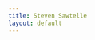 ```yaml
---
title: Steven Sawtelle
layout: default
---
```


<head>
		<meta charset="utf-8">
		<meta name="viewport" content="width=device-width, initial-scale = 1.0, maximum-scale=1.0, user-scalable=no" />
		<meta property="og:description" content="Personal perfolio website of Steven Sawtelle">
		<meta property="og:site_name" content="Steven Sawtelle" />
		<title>Steven Sawtelle</title>
		<link rel="stylesheet" type="text/css" href="css/style.css">
		<!-- Global site tag (gtag.js) - Google Analytics -->
		<script async src="https://www.googletagmanager.com/gtag/js?id=UA-137815317-1"></script>
		<script>
		  window.dataLayer = window.dataLayer || [];
		  function gtag(){dataLayer.push(arguments);}
		  gtag('js', new Date());

		  gtag('config', 'UA-137815317-1');
		</script>

</head>
 
<body>
	<!-- about -->
	<div class="about" id="about">
	<center>
	
	<h1>Steven Sawtelle</h1>
		
	<p><a href="/puzzles" class="nav">Play some puzzles I made!</a></p>
	<p><a href="/blog" class="nav">Check out my Blog!</a></p>
	<p><a href="/about" class="nav">Learn About Me</a></p>
	
    </center>
    
	<div class="contact" id="contact">
	    <center>
				<h2>Contact Me!</h2>
				<a href="https://twitter.com/StevenSawtelle">Twitter</a>
				|
				<a href="https://www.linkedin.com/in/steven-sawtelle">LinkedIn</a>
				|
				<a href="https://github.com/stevensawtelle">GitHub</a>
				|
				<a href="mailto:steven.sawtelle@gmail.com" target="_blank">Email</a>
				|
				<a href="StevenSawtelleResume.pdf" target="_blank">Resume</a>
		</center>
	</div>